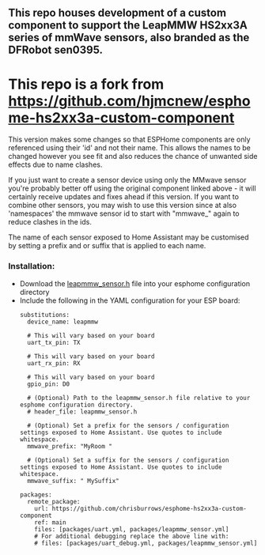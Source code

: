 ## This repo houses development of a custom component to support the LeapMMW HS2xx3A series of mmWave sensors, also branded as the DFRobot sen0395.

# This repo is a fork from https://github.com/hjmcnew/esphome-hs2xx3a-custom-component

This version makes some changes so that ESPHome components are only referenced using their 'id' and not their name. This allows the names to be changed however you see fit and also reduces the chance of unwanted side effects due to name clashes.

If you just want to create a sensor device using only the MMwave sensor you're probably better off using the original component linked above - it will certainly receive updates and fixes ahead if this version. If you want to combine other sensors, you may wish to use this version since at also 'namespaces' the mmwave sensor id to start with "mmwave_" again to reduce clashes in the ids.

The name of each sensor exposed to Home Assistant may be customised by setting a prefix and or suffix that is applied to each name.


### Installation:
 * Download the [leapmmw_sensor.h](https://raw.githubusercontent.com/chrisburrows/esphome-hs2xx3a-custom-component/main/leapmmw_sensor.h) file into your esphome configuration directory
 * Include the following in the YAML configuration for your ESP board:
   ```
   substitutions:
     device_name: leapmmw
 
     # This will vary based on your board
     uart_tx_pin: TX
     
     # This will vary based on your board
     uart_rx_pin: RX
     
     # This will vary based on your board
     gpio_pin: D0
     
     # (Optional) Path to the leapmmw_sensor.h file relative to your esphome configuration directory.
     # header_file: leapmmw_sensor.h

     # (Optional) Set a prefix for the sensors / configuration settings exposed to Home Assistant. Use quotes to include whitespace.
     mmwave_prefix: "MyRoom "

     # (Optional) Set a suffix for the sensors / configuration settings exposed to Home Assistant. Use quotes to include whitespace.
     mmwave_suffix: " MySuffix"
   
   packages:
     remote_package:
       url: https://github.com/chrisburrows/esphome-hs2xx3a-custom-component
       ref: main
       files: [packages/uart.yml, packages/leapmmw_sensor.yml]
       # For additional debugging replace the above line with:
       # files: [packages/uart_debug.yml, packages/leapmmw_sensor.yml]
   ```
